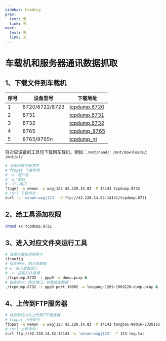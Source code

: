 ```yaml
---
sidebar: heading
prev:
  text: 无
  link: 无
next:
  text: 无
  link: 无
---
```


# 车载机和服务器通讯数据抓取

## 1、下载文件到车载机

| 序号 | 设备型号 | 下载地址 |
| --- | --- | --- |
| 1 | 8720/8722/8723 |  [tcpdump.8720](/blog-v2/articles/通讯模块数据远程抓取/tcpdump.8720)  |
| 2 | 8731 |  [tcpdump.8731](/blog-v2/articles/通讯模块数据远程抓取/tcpdump.8731)  |
| 3 | 8732 |  [tcpdump.8732](/blog-v2/articles/通讯模块数据远程抓取/tcpdump.8732)  |
| 4 | 8765 |  [tcpdump_8765](/blog-v2/articles/通讯模块数据远程抓取/tcpdump_8765)  |
| 5 | 8765/8765n |  [tcpdump_nt](/blog-v2/articles/通讯模块数据远程抓取/tcpdump_nt)  |

将对应设备的工具包下载到车载机，例如：`/mnt/nand/`;` /mnt/downloads/`; `/mnt/a1/`

```bash
# 从服务器下载文件
# ftpget 下载命令
# -u：用户名
# -p：密码
#：-P：端口
ftpget -u wenan -p wagj123 42.228.14.82 -P 14141 tcpdump.8732
# curl 下载命令：
curl -u 'wenan:wagj123' -O ftp://42.228.14.82:14141/tcpdump.8731
```

## 2、给工具添加权限

```bash
chmod +x tcpdump.8732
```

## 3、进入对应文件夹运行工具

```bash
# 查看车载机外网网卡
ifconfig
# 指定网卡，抓全部数据
# &：表示后台运行
# -w：指定文件存储
./tcpdump.8732 -i ppp0 -w dump.pcap &
# 指定网卡，指定端口，抓取指定数据
./tcpdump.8732 -i ppp0 port 10892 -w luoyang-1269-1909126-dump.pcap &
```

## 4、上传到FTP服务器

```bash
# 将抓取的文件上传到FTP服务器
# ftpput 上传命令
ftpput -u wenan -p wagj123 42.228.14.82 -P 14141 tongbai-99016-2328115-zc-dump.pcap
# curl 上传命令：
curl ftp://42.228.14.82:14141 -u 'wenan:wagj123' -T 123-log.tar
```